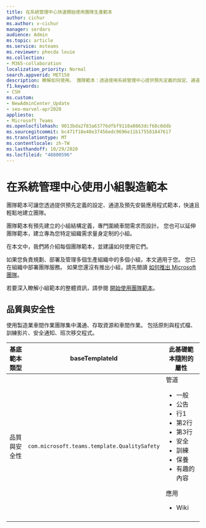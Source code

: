 ```yaml
---
title: 在系統管理中心快速開始使用團隊生產範本
author: cichur
ms.author: v-cichur
manager: serdars
audience: Admin
ms.topic: article
ms.service: msteams
ms.reviewer: phecda louie
ms.collection:
- M365-collaboration
localization_priority: Normal
search.appverid: MET150
description: 瞭解如何使用。 團隊範本：透過使用系統管理中心提供預先定義的設定、通道及預先安裝的應用程式，來建立專為製造業需求設計的小組結構。
f1.keywords:
- CSH
ms.custom:
- NewAdminCenter_Update
- seo-marvel-apr2020
appliesto:
- Microsoft Teams
ms.openlocfilehash: 9013bda2f83a63776dfbf9110a0863dcf68c0ddb
ms.sourcegitcommit: bc471f18e40e37456edc9696e11b175581847617
ms.translationtype: MT
ms.contentlocale: zh-TW
ms.lasthandoff: 10/29/2020
ms.locfileid: "48800596"
---
```

# <a name="use-teams-manufacturing-templates-in-the-admin-center"></a>在系統管理中心使用小組製造範本

團隊範本可讓您透過提供預先定義的設定、通道及預先安裝應用程式範本，快速且輕鬆地建立團隊。

團隊範本有預先建立的小組結構定義，專門圍繞車間需求而設計。 您也可以延伸團隊範本，建立專為您特定組織需求量身定制的小組。

在本文中，我們將介紹每個團隊範本，並建議如何使用它們。

如果您負責規劃、部署及管理多個生產組織中的多個小組，本文適用于您。 您已在組織中部署團隊服務。 如果您還沒有推出小組，請先閱讀 [如何推出 Microsoft 團隊](How-to-roll-out-teams.md)。

若要深入瞭解小組範本的整體資訊，請參閱 [開始使用團隊範本](get-started-with-teams-templates-in-the-admin-console.md)。

## <a name="quality-and-safety"></a>品質與安全性

使用製造業車間作業團隊集中溝通、存取資源和車間作業。 包括原則與程式檔、訓練影片、安全通知、班次移交程式。

| 基底範本類型|baseTemplateId | 此基礎範本隨附的屬性 |
| ------------------|-- |----------------------------------------------------- |
|品質與安全性|`com.microsoft.teams.template.QualitySafety` |管道 <ul><li>一般<li>公告</li><li>行1</li><li>第2行</li><li>第3行</li><li>安全</li><li>訓練</li><li>保養</li><li>有趣的內容</li></ul> 應用 <ul><li>Wiki</li></ul>|
||||
